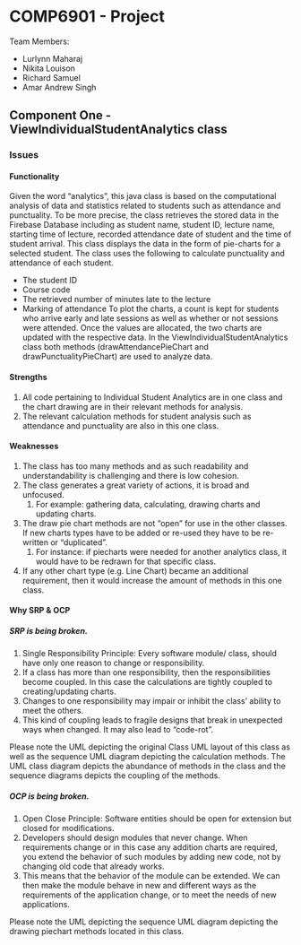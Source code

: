 # COMP6901 - Project 
Team Members:
* Lurlynn Maharaj
* Nikita Louison
* Richard Samuel
* Amar Andrew Singh

## Component One - ViewIndividualStudentAnalytics class
### Issues
#### Functionality
Given the word “analytics”, this java class is based on the computational analysis of data and statistics related to students such as attendance and punctuality. To be more precise, the class retrieves the stored data in the Firebase Database including as student name, student ID, lecture name, starting time of lecture, recorded attendance date of student and the time of student arrival. 
This class displays the data in the form of pie-charts for a selected student.
The class uses the following to calculate punctuality and attendance of each student.
* The student ID
* Course code
* The retrieved number of minutes late to the lecture
* Marking of attendance
To plot the charts, a count is kept for students who arrive early and late sessions as well as whether or not sessions were attended. Once the values are allocated, the two charts are updated with the respective data. In the ViewIndividualStudentAnalytics class both methods (drawAttendancePieChart and drawPunctualityPieChart) are used to analyze data.
#### Strengths
1. All code pertaining to Individual Student Analytics are in one class and the chart drawing are in their relevant methods for analysis. 
2. The relevant calculation methods for student analysis such as attendance and punctuality are also in this one class.
#### Weaknesses
1. The class has too many methods and as such readability and understandability is challenging and there is low cohesion.
2. The class generates a great variety of actions, it is broad and unfocused. 
   1. For example: gathering data, calculating, drawing charts and updating charts.
3. The draw pie chart methods are not “open” for use in the other classes. If new charts types have to be added or re-used they have to be re-written or “duplicated”. 
   1. For instance: if piecharts were needed for another analytics class, it would have to be redrawn for that specific class.
4. If any other chart type (e.g. Line Chart) became an additional requirement, then it would increase the amount of methods in this one class.

#### Why SRP & OCP 
##### SRP is being broken.
1. Single Responsibility Principle: Every software module/ class, should have only one reason to change or responsibility.
2. If a class has more than one responsibility, then the responsibilities become coupled. In this case the calculations are tightly coupled to creating/updating charts.
3. Changes to one responsibility may impair or inhibit the class’ ability to meet the others.
4. This kind of coupling leads to fragile designs that break in unexpected ways when changed.  It may also lead to “code-rot”.

Please note the UML depicting the original Class UML layout of this class as well as the sequence UML diagram depicting the calculation methods. The UML class diagram depicts the abundance of methods in the class and the sequence diagrams depicts the coupling of the methods.
##### OCP is being broken.
1. Open Close Principle: Software entities should be open for extension but closed for modifications.
2. Developers should design modules that never change. When requirements change or in this case any addition charts are required, you extend the behavior of such modules by adding new code, not by changing old code that already works. 
3. This means that the behavior of the module can be extended. We can then make the module behave in new and different ways as the requirements of the application change, or to meet the needs of new applications.

Please note the UML depicting the sequence UML diagram depicting the drawing piechart methods located in this class.
